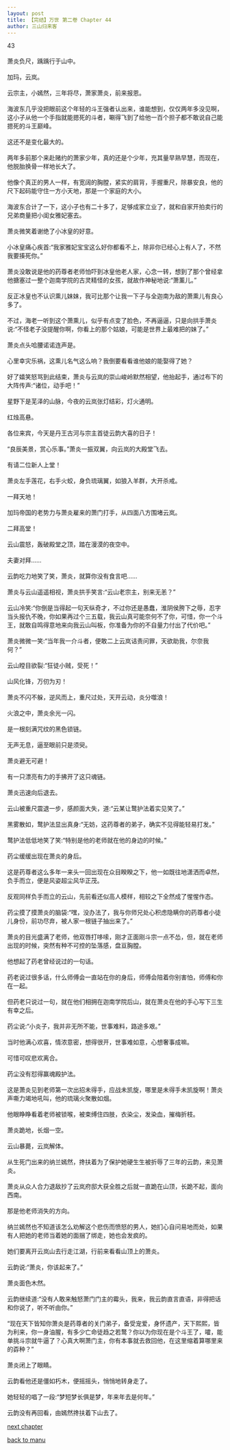 ```yaml
---
layout: post
title: 【完结】万世 第二卷 Chapter 44
author: 三山归来客
---
```




43<br><br>  萧炎负尺，踽踽行于山中。<br><br>  加玛，云岚。<br><br>  云宗主，小嫣然，三年将尽，萧家萧炎，前来报恩。<br><br>  海波东几乎没把眼前这个年轻的斗王强者认出来，谁能想到，仅仅两年多没见啊，这小子从他一个手指就能摁死的斗者，唰得飞到了给他一百个担子都不敢说自己能摁死的斗王巅峰。<br><br>  这还不是变化最大的。<br><br>  两年多前那个来赴赌约的萧家少年，真的还是个少年，充其量早熟早慧，而现在，他脱胎换骨一样地长大了。<br><br>  他像个真正的男人一样，有宽阔的胸膛，紧实的肩背，手握重尺，除暴安良，他的尺下起码能守住一方小天地，那是一个家庭的大小。<br><br>  海波东合计了一下，这小子也有二十多了，足够成家立业了，就和自家开拍卖行的兄弟商量把小闺女雅妃塞去。<br><br>  萧炎微笑着谢绝了小冰皇的好意。<br><br>  小冰皇痛心疾首:“我家雅妃宝宝这么好你都看不上，除非你已经心上有人了，不然我要揍死你。”<br><br>  萧炎没敢说是他的药尊者老师怕吓到冰皇他老人家，心念一转，想到了那个曾经拿他搪塞过一整个迦南学院的古灵精怪的女孩，就故作神秘地说:“萧薰儿。”<br><br>  反正冰皇也不认识熏儿妹妹，我可比那个让我一下子与全迦南为敌的萧熏儿有良心多了。<br><br>  不过，海老一听到这个萧熏儿，似乎有点变了脸色，不再逼逼，只是向拱手萧炎说:“不怪老子没提醒你啊，你看上的那个姑娘，可能是世界上最难把的妹了。”<br><br>  萧炎点头哈腰诺诺连声是。<br><br>  心里幸灾乐祸，这熏儿名气这么响？我倒要看看谁他娘的能娶得了她？<br><br>  好了嬉笑怒骂到此结束，萧炎与云岚的崇山峻岭默然相望，他抬起手，通过布下的大阵传声:“诸位，动手吧！”<br><br>  星野下是芜泽的山脉，今夜的云岚张灯结彩，灯火通明。<br><br>  红烛高悬。<br><br>  各位来宾，今天是丹王古河与宗主首徒云韵大喜的日子！<br><br>  “良辰美景，赏心乐事。”萧炎一振双翼，向云岚的大殿堂飞去。<br><br>  有请二位新人上堂！<br><br>  萧炎左手莲花，右手火蛟，身负琉璃翼，如狼入羊群，大开杀戒。<br><br>  一拜天地！<br><br>  加玛帝国的老势力与萧炎雇来的萧门打手，从四面八方围堵云岚。<br><br>  二拜高堂！<br><br>  云山震怒，轰破殿堂之顶，踏在漫漠的夜空中。<br><br>  夫妻对拜……<br><br>  云韵吃力地笑了笑，萧炎，就算你没有食言吧……<br><br>  萧炎与云山遥遥相视，萧炎拱手笑言:“云山老宗主，别来无恙？”<br><br>  云山冷笑:“你倒是当得起一句天纵奇才，不过你还是愚蠢，淮阴侯胯下之辱，忍字当头报仇不晚，你如果再过个三五载，我云山真可能奈何不了你，可惜，你一个斗王，就敢自鸣得意地来向我云山叫板，你准备为你的不自量力付出了代价吧。”<br><br>  萧炎微微一笑:“当年我一介斗者，便敢二上云岚诘责问罪，天欲助我，尔奈我何？”<br><br>  云山瞠目欲裂:“狂徒小贼，受死！”<br><br>  山风化锋，万仞为刃！<br><br>  萧炎不闪不躲，逆风而上，重尺过处，天开云动，炎分噬浪！<br><br>  火浪之中，萧炎余光一闪。<br><br>  是一根刻满咒纹的黑色锁链。<br><br>  无声无息，逼至眼前只是须臾。<br><br>  萧炎避无可避！<br><br>  有一只漂亮有力的手拂开了这只魂链。<br><br>  萧炎迅速向后退去。<br><br>  云山被重尺震退一步，感颜面大失，道:“云某让鹜护法着实见笑了。”<br><br>  黑雾散如，鹜护法显出真身:“无妨，这药尊者的弟子，确实不见得能轻易打发。”<br><br>  鹜护法低低地笑了笑:“特别是他的老师就在他的身边的时候。”<br><br>  药尘缓缓出现在萧炎的身后。<br><br>  这是药尊者这么多年一来头一回出现在众目睽睽之下，他一如既往地潇洒而卓然，负手而立，便是风姿超尘风华正茂。<br><br>  反观同样负手而立的云山，先前看还似高人模样，相较之下全然成了惺惺作态。<br><br>  药尘摸了摸萧炎的脑袋:“嘿，没办法了，我与你师兄处心积虑隐瞒你的药尊者小徒儿身份，前功尽弃，被人家一根链子抽出来了。”<br><br>  萧炎的目光盛满了老师，他双唇打哆嗦，刚才正面刚斗宗一点不怂，但，就在老师出现的时候，突然有种不可控的坠落感，盘亘胸膛。<br><br>  他想起了药老曾经说过的一句话。<br><br>  药老说过很多话，什么师傅会一直站在你的身后，师傅会陪着你别害怕，师傅和你在一起。<br><br>  但药老只说过一句，就在他们相拥在迦南学院后山，就在萧炎在他的手心写下三生有幸之后。<br><br>  药尘说:“小炎子，我并非无所不能，世事难料，路途多艰。”<br><br>  当时他满心欢喜，情浓意密，想得很开，世事难如意，心想奢事成嘛。<br><br>  可惜可叹悲欢离合。<br><br>  药尘没有怼得赢魂殿护法。<br><br>  这是萧炎见到老师第一次出招未得手，应战未凯旋，哪里是未得手未凯旋啊！萧炎声嘶力竭地吼叫，他的琉璃火聚散如烟。<br><br>  他眼睁睁看着老师被锁喉，被束缚住四肢，衣染尘，发染血，摧梅折枝。<br><br>  萧炎跪地，长烟一空。<br><br>  云山暴薨，云岚解体。<br><br>  从生死门出来的纳兰嫣然，搀扶着为了保护她硬生生被折辱了三年的云韵，来见萧炎。<br><br>  萧炎从众人合力退敌抄了云岚府邸大获全胜之后就一直跪在山顶，长跪不起，面向西南。<br><br>  那是他老师消失的方向。<br><br>  纳兰嫣然也不知道该怎么劝解这个悲伤而愤怒的男人，她扪心自问易地而处，如果有人把她的老师当着她的面捆了绑走，她也会发疯的。<br><br>  她们要离开云岚山去行走江湖，行前来看看山顶上的萧炎。<br><br>  云韵说:“萧炎，你该起来了。”<br><br>  萧炎面色木然。<br><br>  云韵继续道:“没有人敢来触怒萧门门主的霉头，我来，我云韵直言直语，非得把话和你说了，听不听由你。”<br><br>  “现在天下皆知你萧炎是药尊者的关门弟子，备受宠爱，身怀遗产，天下熙熙，皆为利来，你一身油腥，有多少亡命徒趋之若鹜？你以为你现在是个斗王了，嚯，能单挑斗宗就牛逼了？心真大啊萧门主，你有本事就去救回他，在这里缩着算哪里来的孬种？”<br><br>  萧炎闭上了眼睛。<br><br>  云韵看他还是僵如朽木，便摇摇头，悄悄地转身走了。<br><br>  她轻轻的唱了一段:“梦短梦长俱是梦，年来年去是何年。”<br><br>  云韵没有再回看，由嫣然搀扶着下山去了。

[next chapter](https://allforyanchen.github.io/2020/07/19/post-44-chapter-45.html)

[back to manu](https://allforyanchen.github.io/2020/07/19/post-44.html)
